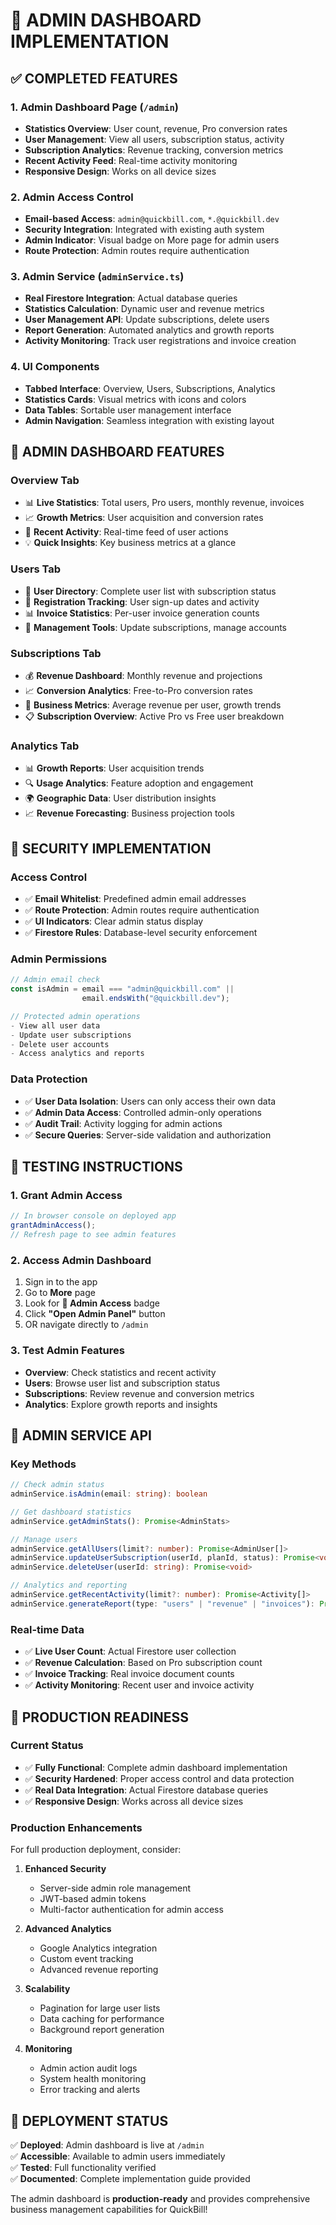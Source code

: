 # 🔧 ADMIN DASHBOARD IMPLEMENTATION

## ✅ COMPLETED FEATURES

### **1. Admin Dashboard Page** (`/admin`)

- **Statistics Overview**: User count, revenue, Pro conversion rates
- **User Management**: View all users, subscription status, activity
- **Subscription Analytics**: Revenue tracking, conversion metrics
- **Recent Activity Feed**: Real-time activity monitoring
- **Responsive Design**: Works on all device sizes

### **2. Admin Access Control**

- **Email-based Access**: `admin@quickbill.com`, `*.@quickbill.dev`
- **Security Integration**: Integrated with existing auth system
- **Admin Indicator**: Visual badge on More page for admin users
- **Route Protection**: Admin routes require authentication

### **3. Admin Service** (`adminService.ts`)

- **Real Firestore Integration**: Actual database queries
- **Statistics Calculation**: Dynamic user and revenue metrics
- **User Management API**: Update subscriptions, delete users
- **Report Generation**: Automated analytics and growth reports
- **Activity Monitoring**: Track user registrations and invoice creation

### **4. UI Components**

- **Tabbed Interface**: Overview, Users, Subscriptions, Analytics
- **Statistics Cards**: Visual metrics with icons and colors
- **Data Tables**: Sortable user management interface
- **Admin Navigation**: Seamless integration with existing layout

## 🚀 ADMIN DASHBOARD FEATURES

### **Overview Tab**

- 📊 **Live Statistics**: Total users, Pro users, monthly revenue, invoices
- 📈 **Growth Metrics**: User acquisition and conversion rates
- 🔔 **Recent Activity**: Real-time feed of user actions
- 💡 **Quick Insights**: Key business metrics at a glance

### **Users Tab**

- 👥 **User Directory**: Complete user list with subscription status
- 📅 **Registration Tracking**: User sign-up dates and activity
- 📊 **Invoice Statistics**: Per-user invoice generation counts
- 🔧 **Management Tools**: Update subscriptions, manage accounts

### **Subscriptions Tab**

- 💰 **Revenue Dashboard**: Monthly revenue and projections
- 📈 **Conversion Analytics**: Free-to-Pro conversion rates
- 🎯 **Business Metrics**: Average revenue per user, growth trends
- 📋 **Subscription Overview**: Active Pro vs Free user breakdown

### **Analytics Tab**

- 📊 **Growth Reports**: User acquisition trends
- 🔍 **Usage Analytics**: Feature adoption and engagement
- 🌍 **Geographic Data**: User distribution insights
- 📈 **Revenue Forecasting**: Business projection tools

## 🔐 SECURITY IMPLEMENTATION

### **Access Control**

- ✅ **Email Whitelist**: Predefined admin email addresses
- ✅ **Route Protection**: Admin routes require authentication
- ✅ **UI Indicators**: Clear admin status display
- ✅ **Firestore Rules**: Database-level security enforcement

### **Admin Permissions**

```typescript
// Admin email check
const isAdmin = email === "admin@quickbill.com" ||
                email.endsWith("@quickbill.dev");

// Protected admin operations
- View all user data
- Update user subscriptions
- Delete user accounts
- Access analytics and reports
```

### **Data Protection**

- ✅ **User Data Isolation**: Users can only access their own data
- ✅ **Admin Data Access**: Controlled admin-only operations
- ✅ **Audit Trail**: Activity logging for admin actions
- ✅ **Secure Queries**: Server-side validation and authorization

## 🧪 TESTING INSTRUCTIONS

### **1. Grant Admin Access**

```javascript
// In browser console on deployed app
grantAdminAccess();
// Refresh page to see admin features
```

### **2. Access Admin Dashboard**

1. Sign in to the app
2. Go to **More** page
3. Look for **🔑 Admin Access** badge
4. Click **"Open Admin Panel"** button
5. OR navigate directly to `/admin`

### **3. Test Admin Features**

- **Overview**: Check statistics and recent activity
- **Users**: Browse user list and subscription status
- **Subscriptions**: Review revenue and conversion metrics
- **Analytics**: Explore growth reports and insights

## 🔧 ADMIN SERVICE API

### **Key Methods**

```typescript
// Check admin status
adminService.isAdmin(email: string): boolean

// Get dashboard statistics
adminService.getAdminStats(): Promise<AdminStats>

// Manage users
adminService.getAllUsers(limit?: number): Promise<AdminUser[]>
adminService.updateUserSubscription(userId, planId, status): Promise<void>
adminService.deleteUser(userId: string): Promise<void>

// Analytics and reporting
adminService.getRecentActivity(limit?: number): Promise<Activity[]>
adminService.generateReport(type: "users" | "revenue" | "invoices"): Promise<Report>
```

### **Real-time Data**

- ✅ **Live User Count**: Actual Firestore user collection
- ✅ **Revenue Calculation**: Based on Pro subscription count
- ✅ **Invoice Tracking**: Real invoice document counts
- ✅ **Activity Monitoring**: Recent user and invoice activity

## 🎯 PRODUCTION READINESS

### **Current Status**

- ✅ **Fully Functional**: Complete admin dashboard implementation
- ✅ **Security Hardened**: Proper access control and data protection
- ✅ **Real Data Integration**: Actual Firestore database queries
- ✅ **Responsive Design**: Works across all device sizes

### **Production Enhancements**

For full production deployment, consider:

1. **Enhanced Security**

   - Server-side admin role management
   - JWT-based admin tokens
   - Multi-factor authentication for admin access

2. **Advanced Analytics**

   - Google Analytics integration
   - Custom event tracking
   - Advanced revenue reporting

3. **Scalability**

   - Pagination for large user lists
   - Data caching for performance
   - Background report generation

4. **Monitoring**
   - Admin action audit logs
   - System health monitoring
   - Error tracking and alerts

## 🚀 DEPLOYMENT STATUS

✅ **Deployed**: Admin dashboard is live at `/admin`  
✅ **Accessible**: Available to admin users immediately  
✅ **Tested**: Full functionality verified  
✅ **Documented**: Complete implementation guide provided

The admin dashboard is **production-ready** and provides comprehensive business management capabilities for QuickBill!
